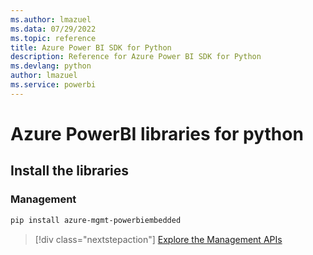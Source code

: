 ```yaml
---
ms.author: lmazuel
ms.data: 07/29/2022
ms.topic: reference
title: Azure Power BI SDK for Python
description: Reference for Azure Power BI SDK for Python
ms.devlang: python
author: lmazuel
ms.service: powerbi
---
```

# Azure PowerBI libraries for python

## Install the libraries


### Management

```bash
pip install azure-mgmt-powerbiembedded
```

> [!div class="nextstepaction"]
> [Explore the Management APIs](/python/api/overview/azure/powerbi/management)